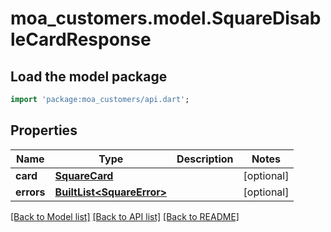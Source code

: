 # moa_customers.model.SquareDisableCardResponse

## Load the model package
```dart
import 'package:moa_customers/api.dart';
```

## Properties
Name | Type | Description | Notes
------------ | ------------- | ------------- | -------------
**card** | [**SquareCard**](SquareCard.md) |  | [optional] 
**errors** | [**BuiltList&lt;SquareError&gt;**](SquareError.md) |  | [optional] 

[[Back to Model list]](../README.md#documentation-for-models) [[Back to API list]](../README.md#documentation-for-api-endpoints) [[Back to README]](../README.md)


